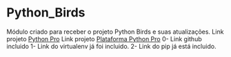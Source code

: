 # Python_Birds
Módulo criado para receber o projeto Python Birds e suas atualizações. 
Link projeto [Python Pro](https://pythonpro.com.br/)
Link projeto [Plataforma Python Pro](plataforma.dev.pro.br)
0-  Link github incluido
1- Link do virtualenv já foi incluido.
2- Link do pip já está incluido. 





